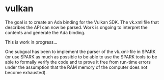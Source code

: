 # vulkan

The goal is to create an Ada binding for the Vulkan SDK. The vk.xml file that describes the API can now be parsed. Work is ongoing to interpret the contents and generate the Ada binding.

This is work in progress...

One subgoal has been to implement the parser of the vk.xml-file in SPARK (or use SPARK as much as possible to be able to use the SPARK tools to be able to formally verify the code and to prove it free from run-time errors under the assumption that the RAM memory of the computer does not become exhausted).
